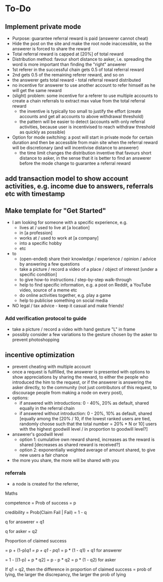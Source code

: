 # To-Do

## Implement private mode
- Purpose: guarantee referral reward is paid (answerer cannot cheat)
- Hide the post on the site and make the root node inaccessible, so the answerer is forced to share the reward
- Total referral reward is capped at [20%] of total reward
- Distribution method: favour short distance to asker, i.e. spreading the word is more important than finding the "right" answerer 
- 1st referer in the successful chain gets 0.5 of total referral reward
- 2nd gets 0.5 of the remaining referer reward, and so on
- the answerer gets total reward - total referral reward distributed
- no incentive for answerer to use another account to refer himself as he will get the same reward
- (slight) problem: some incentive for a referer to use multiple accounts to create a chain referrals to extract max value from the total referral reward
  - the inventive is typically too small to justify the effort (create accounts and get all accounts to above withdrawal threshold)
  - the pattern will be easier to detect (accounts with only referral activities, because user is incentivised to reach withdraw threshold as quickly as possible)
- Option for mode switching: a post will start in private mode for certain duration and then be accessible from main site when the referral reward will be discretionary (and will incentivise distance to answerer)
  - the time limit changes the distribution inventive that favours short distance to asker, in the sense that it is better to find an answerer before the mode change to guarantee a referral reward


## add transaction model to show account activities, e.g. income due to answers, referrals etc with timestamp

## Make template for "Get Started"

- I am looking for someone with a specific experience, e.g.
    - lives at / used to live at [a location]
    - in [a profession]
    - works at / used to work at [a company]
    - into a specific hobby
    - etc
- to
    - (open-ended) share their knowledge / experience / opinion / advice by answering a few questions
    - take a picture / record a video of a place / object of interest [under a specific condition]
    - to give how-to instructions / step-by-step walk-through
    - help to find specific information, e.g. a post on Reddit, a YouTube video, source of a meme etc
    - do online activities together, e.g. play a game
    - help to publicise something on social media
- NO legal / tax advice - keep it casual and make friends!

### Add verification protocol to guide

- take a picture / record a video with hand gesture "L" in frame
- possibly consider a few variations to the gesture chosen by the asker to prevent photoshopping

## incentive optimization

- prevent cheating with multiple account
- once a request is fullfilled, the answerer is presented with options to show appreciations by sharing the reward, to
  either the people who introduced the him to the request, or if the answerer is answering the asker directly, to the
  community (not just contributors of this request, to discourage people from making a node on every post),
- options:
    - if answered with introductions: 0 - 40%, 20% as default, shared equally in the referral chain
    - if answered without introduction: 0 - 20%, 10% as default, shared [equally among
      the [20% / 10, if the lowest ranked users are tied, randomly choose such that the total number = 20% * N or 10]
      users with the highest goodwill level / in proportion to goodwill level?]
- answerer's goodwill level
    - option 1: cumulative own reward shared, increases as the reward is
      shared [decreases as shared reward is received?]
    - option 2: exponentially weighted average of amount shared, to give new users a fair chance
- the more you share, the more will be shared with you

### referrals

- a node is created for the referrer,

Maths

competence = Prob of success = p

credibility = Prob(Claim Fail | Fail) = 1 - q

q for answerer = q1

q for asker = q2

Proportion of claimed success

= p + (1-p)*q1 = p + q1 - p*q1 = p * (1 - q1) + q1 for answerer

= 1 - [(1-p) + p * q2] = p - p * q2 = p * (1 - q2) for asker

If q1 = q2, then the difference in proportion of claimed success = prob of lying, the larger the discrepancy, the larger
the prob of lying
